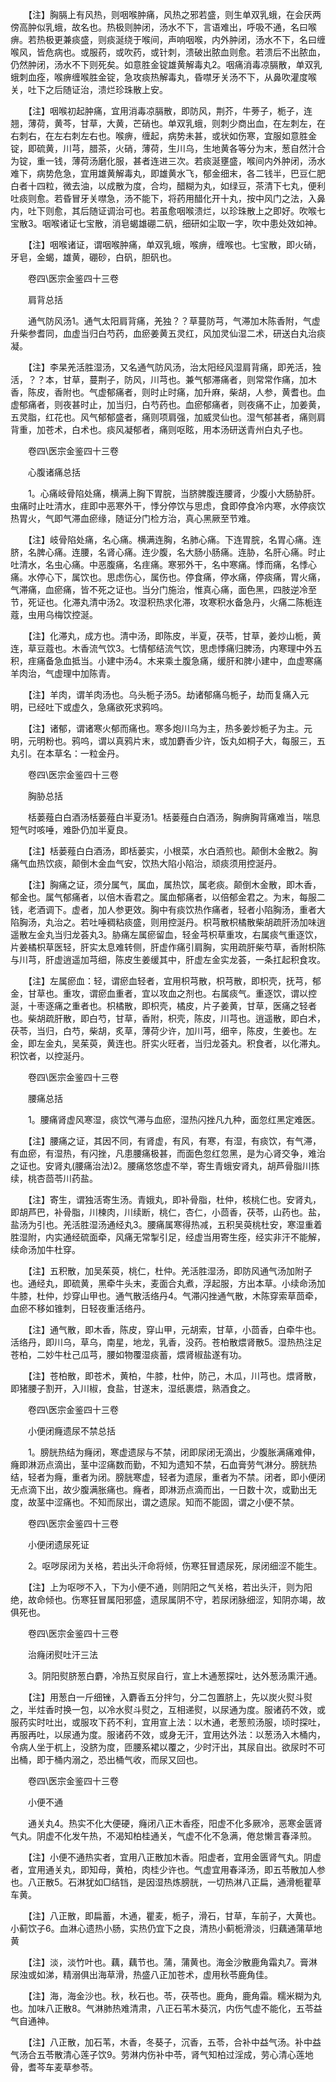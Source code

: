 <!-- { "loadSidebar": true } -->
　　【注】胸膈上有风热，则咽喉肿痛，风热之邪若盛，则生单双乳蛾，在会厌两傍高肿似乳蛾，故名也。热极则肿闭，汤水不下，言语难出，呼吸不通，名曰喉痹。若热极更兼痰盛，则痰涎绕于喉间，声响咽喉，内外肿闭，汤水不下，名曰缠喉风，皆危病也。或服药，或吹药，或针刺，溃破出脓血则愈。若溃后不出脓血，仍然肿闭，汤水不下则死矣。如意胜金锭雄黄解毒丸2。咽痛消毒凉膈散，单双乳蛾刺血痊，喉痹缠喉胜金锭，急攻痰热解毒丸，昏噤牙关汤不下，从鼻吹灌度喉关，吐下之后随证治，溃烂珍珠散上安。

　　【注】咽喉初起肿痛，宜用消毒凉膈散，即防风，荆芥，牛蒡子，栀子，连翘，薄荷，黄芩，甘草，大黄，芒硝也。单双乳蛾，则刺少商出血，在左刺左，在右刺右，在左右刺左右也。喉痹，缠起，病势未甚，或状如伤寒，宜服如意胜金锭，即硫黄，川芎，腊茶，火硝，薄荷，生川乌，生地黄各等分为末，葱自然汁合为锭，重一钱，薄荷汤磨化服，甚者连进三次。若痰涎壅盛，喉间内外肿闭，汤水难下，病势危急，宜用雄黄解毒丸，即雄黄水飞，郁金细末，各二钱半，巴豆仁肥白者十四粒，微去油，以成散为度，合均，醋糊为丸，如绿豆，茶清下七丸，便利吐痰则愈。若昏冒牙关噤急，汤不能下，将药用醋化开十丸，按中风门之法，入鼻内，吐下则愈，其后随证调治可也。若虽愈咽喉溃烂，以珍珠散上之即好。吹喉七宝散3。咽喉诸证七宝散，消皂蝎雄硼二矾，细研如尘取一字，吹中患处效如神。

　　【注】咽喉诸证，谓咽喉肿痛，单双乳蛾，喉痹，缠喉也。七宝散，即火硝，牙皂，金蝎，雄黄，硼砂，白矾，胆矾也。

　　卷四\医宗金鉴四十三卷

　　肩背总括

　　通气防风汤1。通气太阳肩背痛，羌独？？草蔓防芎，气滞加木陈香附，气虚升柴参耆同，血虚当归白芍药，血瘀姜黄五灵红，风加灵仙湿二术，研送白丸治痰凝。

　　【注】李杲羌活胜湿汤，又名通气防风汤，治太阳经风湿肩背痛，即羌活，独活，？？本，甘草，蔓荆子，防风，川芎也。兼气郁滞痛者，则常常作痛，加木香，陈皮，香附也。气虚郁痛者，则时止时痛，加升麻，柴胡，人参，黄耆也。血虚郁痛者，则夜甚时止，加当归，白芍药也。血瘀郁痛者，则夜痛不止，加姜黄，五灵脂，红花也。风气郁郁盛者，痛则项肩强，加威灵仙也。湿气郁甚者，痛则肩背重，加苍术，白术也。痰风凝郁者，痛则呕眩，用本汤研送青州白丸子也。

　　卷四\医宗金鉴四十三卷

　　心腹诸痛总括

　　1。心痛岐骨陷处痛，横满上胸下胃脘，当脐脾腹连腰肾，少腹小大肠胁肝。虫痛时止吐清水，疰即中恶寒外干，悸分停饮与思虑，食即停食冷内寒，水停痰饮热胃火，气即气滞血瘀缘，随证分门检方治，真心黑厥至节难。

　　【注】岐骨陷处痛，名心痛。横满连胸，名肺心痛。下连胃脘，名胃心痛。连脐，名脾心痛。连腰，名肾心痛。连少腹，名大肠小肠痛。连胁，名肝心痛。时止吐清水，名虫心痛。中恶腹痛，名疰痛。寒邪外干，名中寒痛。悸而痛，名悸心痛。水停心下，属饮也。思虑伤心，属伤也。停食痛，停水痛，停痰痛，胃火痛，气滞痛，血瘀痛，皆不死之证也。当分门施治，惟真心痛，面色黑，四肢逆冷至节，死证也。化滞丸清中汤2。攻湿积热求化滞，攻寒积水备急丹，火痛二陈栀连蔻，虫用乌梅饮控涎。

　　【注】化滞丸，成方也。清中汤，即陈皮，半夏，茯苓，甘草，姜炒山栀，黄连，草豆蔻也。木香流气饮3。七情郁结流气饮，思虑悸痛归脾汤，内寒理中外五积，疰痛备急血抵当。小建中汤4。木来乘土腹急痛，缓肝和脾小建中，血虚寒痛羊肉治，气虚理中加陈青。

　　【注】羊肉，谓羊肉汤也。乌头栀子汤5。劫诸郁痛乌栀子，劫而复痛入元明，已经吐下或虚久，急痛欲死求鸦呜。

　　【注】诸郁，谓诸寒火郁而痛也。寒多炮川乌为主，热多姜炒栀子为主。元明，元明粉也。鸦呜，谓以真鸦片末，或加麝香少许，饭丸如桐子大，每服三，五丸引。在本草名：一粒金丹。

　　卷四\医宗金鉴四十三卷

　　胸胁总括

　　栝蒌薤白白酒汤栝蒌薤白半夏汤1。栝蒌薤白白酒汤，胸痹胸背痛难当，喘息短气时咳唾，难卧仍加半夏良。

　　【注】栝蒌薤白白酒汤，即栝蒌实，小根菜，水白酒煎也。颠倒木金散2。胸痛气血热饮痰，颠倒木金血气安，饮热大陷小陷治，顽痰须用控涎丹。

　　【注】胸痛之证，须分属气，属血，属热饮，属老痰。颠倒木金散，即木香，郁金也。属气郁痛者，以倍木香君之。属血郁痛者，以倍郁金君之。为末，每服二钱，老酒调下。虚者，加人参更效。胸中有痰饮热作痛者，轻者小陷胸汤，重者大陷胸汤，丸治之。若吐唾稠粘痰盛，则用控涎丹。枳芎散枳橘散柴胡疏肝汤加味逍遥散左金丸当归龙荟丸3。胁痛左属瘀留血，轻金芎枳草重攻，右属痰气重逐饮，片姜橘枳草医轻，肝实太息难转侧，肝虚作痛引肩胸，实用疏肝柴芍草，香附枳陈与川芎，肝虚逍遥加芎细，陈皮生姜缓其中，肝虚左金实龙荟，一条扛起积食攻。

　　【注】左属瘀血：轻，谓瘀血轻者，宜用枳芎散，枳芎散，即枳壳，抚芎，郁金，甘草也。重攻，谓瘀血重者，宜以攻血之剂也。右属痰气。重逐饮，谓以控涎，十枣逐痛之重者也。枳橘散，即枳壳，橘皮，片子姜黄，甘草，医痛之轻者也。柴胡疏肝散，即白芍，甘草，香附，枳壳，陈皮，川芎也。逍遥散，即白术，茯苓，当归，白芍，柴胡，炙草，薄荷少许，加川芎，细辛，陈皮，生姜也。左金，即左金丸，吴茱萸，黄连也。肝实火旺者，当归龙荟丸。积食者，以化滞丸。积饮者，以控涎丹。

　　卷四\医宗金鉴四十三卷

　　腰痛总括

　　1。腰痛肾虚风寒湿，痰饮气滞与血瘀，湿热闪挫凡九种，面忽红黑定难医。

　　【注】腰痛之证，其因不同，有肾虚，有风，有寒，有湿，有痰饮，有气滞，有血瘀，有湿热，有闪挫，凡患腰痛极甚，而面色忽红忽黑，是为心肾交争，难治之证也。安肾丸(腰痛治法)2。腰痛悠悠虚不举，寄生青蛾安肾丸，胡芦骨脂川拣续，桃杏茴苓川药盐。

　　【注】寄生，谓独活寄生汤。青娥丸，即补骨脂，杜仲，核桃仁也。安肾丸，即胡芦巴，补骨脂，川楝肉，川续断，桃仁，杏仁，小茴香，茯苓，山药也。盐，盐汤为引也。羌活胜湿汤通经丸3。腰痛属寒得热减，五积吴萸桃杜安，寒湿重着胜湿附，内实通经硫面牵，风痛无常掣引足，经虚当用寄生痊，经实非汗不能解，续命汤加牛杜穿。

　　【注】五积散，加吴茱萸，桃仁，杜仲。羌活胜湿汤，即防风通气汤加附子也。通经丸，即硫黄，黑牵牛头末，麦面合丸煮，浮起服，方出本草。小续命汤加牛膝，杜仲，炒穿山甲也。通气散活络丹4。气滞闪挫通气散，木陈穿索草茴牵，血瘀不移如锥刺，日轻夜重活络丹。

　　【注】通气散，即木香，陈皮，穿山甲，元胡索，甘草，小茴香，白牵牛也。活络丹，即川乌，草乌，南星，地龙，乳香，没药。苍柏散煨肾散5。湿热热注足苍柏，二妙牛杜己瓜芎，腰如物覆湿痰蓄，煨肾椒盐遂有功。

　　【注】苍柏散，即苍术，黄柏，牛膝，杜仲，防己，木瓜，川芎也。煨肾散，即猪腰子割开，入川椒，食盐，甘遂末，湿纸裹煨，熟酒食之。

　　卷四\医宗金鉴四十三卷

　　小便闭癃遗尿不禁总括

　　1。膀胱热结为癃闭，寒虚遗尿与不禁，闭即尿闭无滴出，少腹胀满痛难伸，癃即淋沥点滴出，茎中涩痛数而勤，不知为遗知不禁，石血膏劳气淋分。膀胱热结，轻者为癃，重者为闭。膀胱寒虚，轻者为遗尿，重者为不禁。闭者，即小便闭无点滴下出，故少腹满胀痛也。癃者，即淋沥点滴而出，一日数十次，或勤出无度，故茎中涩痛也。不知而尿出，谓之遗尿。知而不能固，谓之小便不禁。

　　卷四\医宗金鉴四十三卷

　　小便闭遗尿死证

　　2。呕哕尿闭为关格，若出头汗命将倾，伤寒狂冒遗尿死，尿闭细涩不能生。

　　【注】上为呕哕不入，下为小便不通，则阴阳之气关格，若出头汗，则为阳绝，故命倾也。伤寒狂冒属阳邪盛，遗尿属阴不守，若尿闭脉细涩，知阴亦竭，故俱死也。

　　卷四\医宗金鉴四十三卷

　　治癃闭熨吐汗三法

　　3。阴阳熨脐葱白麝，冷热互熨尿自行，宣上木通葱探吐，达外葱汤熏汗通。

　　【注】用葱白一斤细锉，入麝香五分拌匀，分二包置脐上，先以炭火熨斗熨之，半炷香时换一包，以冷水熨斗熨之，互相递熨，以尿通为度。服诸药不效，或服药实时吐出，或服攻下药不利，宜用宣上法：以木通，老葱煎汤服，顷时探吐，再服再吐，以尿通为度。服诸药不效，或身无汗，宜用达外法：以葱汤入木桶内，令病人坐于杌上，没脐为度，匝腰系裙以覆之，少时汗出，其尿自出。欲尿时不可出桶，即于桶内溺之，恐出桶气收，而尿又回也。

　　卷四\医宗金鉴四十三卷

　　小便不通

　　通关丸4。热实不化大便硬，癃闭八正木香痊，阳虚不化多厥冷，恶寒金匮肾气丸。阴虚不化发午热，不渴知柏桂通关，气虚不化不急满，倦怠懒言春泽煎。

　　【注】小便不通热实者，宜用八正散加木香。阳虚者，宜用金匮肾气丸。阴虚者，宜用通关丸，即知母，黄柏，肉桂少许也。气虚宜用春泽汤，即五苓散加人参也。八正散5。石淋犹如□结铛，是因湿热炼膀胱，一切热淋八正扁，通滑栀瞿草车黄。

　　【注】八正散，即扁蓄，木通，瞿麦，栀子，滑石，甘草，车前子，大黄也。小蓟饮子6。血淋心遗热小肠，实热仍宜下之良，清热小蓟栀滑淡，归藕通蒲草地黄

　　【注】淡，淡竹叶也。藕，藕节也。蒲，蒲黄也。海金沙散鹿角霜丸7。膏淋尿浊或如涕，精溺俱出海草滑，热盛八正加苍术，虚用秋苓鹿角佳。

　　【注】海，海金沙也。秋，秋石也。苓，茯苓也。鹿角，鹿角霜。糯米糊为丸也。加味八正散8。气淋肺热难清肃，八正石苇木葵沉，内伤气虚不能化，五苓益气自通神。

　　【注】八正散，加石苇，木香，冬葵子，沉香，五苓，合补中益气汤。补中益气汤合五苓散清心莲子饮9。劳淋内伤补中苓，肾气知柏过淫成，劳心清心莲地骨，耆芩车麦草参苓。


